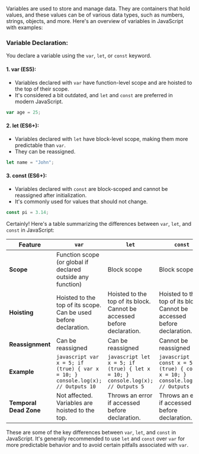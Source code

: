 Variables are used to store and manage data. They are containers that hold values, and these values can be of various data types, such as numbers, strings, objects, and more. Here's an overview of variables in JavaScript with examples:

### Variable Declaration:

You declare a variable using the `var`, `let`, or `const` keyword.

#### 1. **var (ES5):**
   - Variables declared with `var` have function-level scope and are hoisted to the top of their scope.
   - It's considered a bit outdated, and `let` and `const` are preferred in modern JavaScript.

   ```javascript
   var age = 25;
   ```

#### 2. **let (ES6+):**
   - Variables declared with `let` have block-level scope, making them more predictable than `var`.
   - They can be reassigned.

   ```javascript
   let name = "John";
   ```

#### 3. **const (ES6+):**
   - Variables declared with `const` are block-scoped and cannot be reassigned after initialization.
   - It's commonly used for values that should not change.

   ```javascript
   const pi = 3.14;
   ```
Certainly! Here's a table summarizing the differences between `var`, `let`, and `const` in JavaScript:


| Feature                | `var`                                  | `let`                                  | `const`                                |
|------------------------|----------------------------------------|----------------------------------------|----------------------------------------|
| **Scope**              | Function scope (or global if declared outside any function) | Block scope                            | Block scope                            |
| **Hoisting**           | Hoisted to the top of its scope. Can be used before declaration. | Hoisted to the top of its block. Cannot be accessed before declaration. | Hoisted to the top of its block. Cannot be accessed before declaration. |
| **Reassignment**       | Can be reassigned                       | Can be reassigned                       | Cannot be reassigned                   |
| **Example**            | ```javascript var x = 5; if (true) { var x = 10; } console.log(x); // Outputs 10 ``` | ```javascript let x = 5; if (true) { let x = 10; } console.log(x); // Outputs 5 ``` | ```javascript const x = 5; if (true) { const x = 10; } console.log(x); // Outputs 5 ``` |
| **Temporal Dead Zone** | Not affected. Variables are hoisted to the top. | Throws an error if accessed before declaration. | Throws an error if accessed before declaration. |

These are some of the key differences between `var`, `let`, and `const` in JavaScript. It's generally recommended to use `let` and `const` over `var` for more predictable behavior and to avoid certain pitfalls associated with `var`.